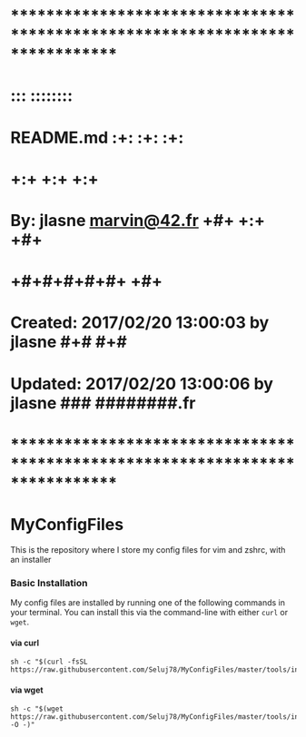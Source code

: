 # **************************************************************************** #
#                                                                              #
#                                                         :::      ::::::::    #
#    README.md                                          :+:      :+:    :+:    #
#                                                     +:+ +:+         +:+      #
#    By: jlasne <marvin@42.fr>                      +#+  +:+       +#+         #
#                                                 +#+#+#+#+#+   +#+            #
#    Created: 2017/02/20 13:00:03 by jlasne            #+#    #+#              #
#    Updated: 2017/02/20 13:00:06 by jlasne           ###   ########.fr        #
#                                                                              #
# **************************************************************************** #

# MyConfigFiles
This is the repository where I store my config files for vim and zshrc, with an installer

### Basic Installation

My config files are installed by running one of the following commands in your terminal. You can install this via the command-line with either `curl` or `wget`.

#### via curl

```shell
sh -c "$(curl -fsSL https://raw.githubusercontent.com/Seluj78/MyConfigFiles/master/tools/install.sh)"
```

#### via wget

```shell
sh -c "$(wget https://raw.githubusercontent.com/Seluj78/MyConfigFiles/master/tools/install.sh -O -)"
```
